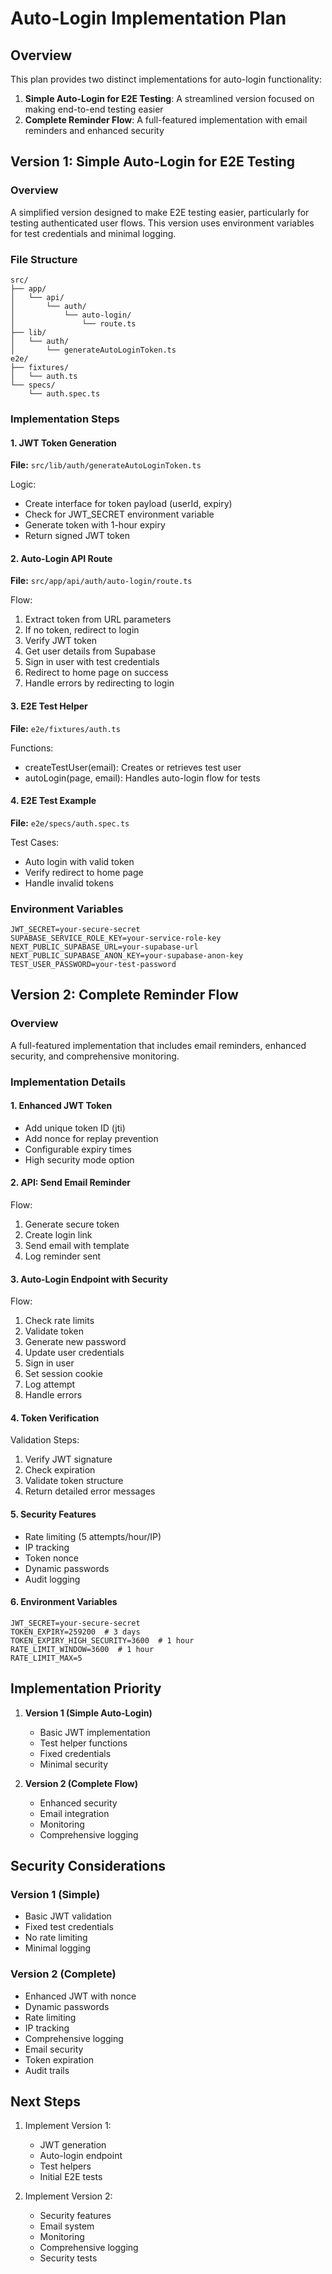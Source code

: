 # Auto-Login Implementation Plan

## Overview

This plan provides two distinct implementations for auto-login functionality:

1. **Simple Auto-Login for E2E Testing**: A streamlined version focused on making end-to-end testing easier
2. **Complete Reminder Flow**: A full-featured implementation with email reminders and enhanced security

## Version 1: Simple Auto-Login for E2E Testing

### Overview
A simplified version designed to make E2E testing easier, particularly for testing authenticated user flows. This version uses environment variables for test credentials and minimal logging.

### File Structure
```
src/
├── app/
│   └── api/
│       └── auth/
│           └── auto-login/
│               └── route.ts
├── lib/
│   └── auth/
│       └── generateAutoLoginToken.ts
e2e/
├── fixtures/
│   └── auth.ts
└── specs/
    └── auth.spec.ts
```

### Implementation Steps

#### 1. JWT Token Generation
**File:** `src/lib/auth/generateAutoLoginToken.ts`

Logic:
- Create interface for token payload (userId, expiry)
- Check for JWT_SECRET environment variable
- Generate token with 1-hour expiry
- Return signed JWT token

#### 2. Auto-Login API Route
**File:** `src/app/api/auth/auto-login/route.ts`

Flow:
1. Extract token from URL parameters
2. If no token, redirect to login
3. Verify JWT token
4. Get user details from Supabase
5. Sign in user with test credentials
6. Redirect to home page on success
7. Handle errors by redirecting to login

#### 3. E2E Test Helper
**File:** `e2e/fixtures/auth.ts`

Functions:
- createTestUser(email): Creates or retrieves test user
- autoLogin(page, email): Handles auto-login flow for tests

#### 4. E2E Test Example
**File:** `e2e/specs/auth.spec.ts`

Test Cases:
- Auto login with valid token
- Verify redirect to home page
- Handle invalid tokens

### Environment Variables
```env
JWT_SECRET=your-secure-secret
SUPABASE_SERVICE_ROLE_KEY=your-service-role-key
NEXT_PUBLIC_SUPABASE_URL=your-supabase-url
NEXT_PUBLIC_SUPABASE_ANON_KEY=your-supabase-anon-key
TEST_USER_PASSWORD=your-test-password
```

## Version 2: Complete Reminder Flow

### Overview
A full-featured implementation that includes email reminders, enhanced security, and comprehensive monitoring.

### Implementation Details

#### 1. Enhanced JWT Token
- Add unique token ID (jti)
- Add nonce for replay prevention
- Configurable expiry times
- High security mode option

#### 2. API: Send Email Reminder
Flow:
1. Generate secure token
2. Create login link
3. Send email with template
4. Log reminder sent

#### 3. Auto-Login Endpoint with Security
Flow:
1. Check rate limits
2. Validate token
3. Generate new password
4. Update user credentials
5. Sign in user
6. Set session cookie
7. Log attempt
8. Handle errors

#### 4. Token Verification
Validation Steps:
1. Verify JWT signature
2. Check expiration
3. Validate token structure
4. Return detailed error messages

#### 5. Security Features
- Rate limiting (5 attempts/hour/IP)
- IP tracking
- Token nonce
- Dynamic passwords
- Audit logging

#### 6. Environment Variables
```env
JWT_SECRET=your-secure-secret
TOKEN_EXPIRY=259200  # 3 days
TOKEN_EXPIRY_HIGH_SECURITY=3600  # 1 hour
RATE_LIMIT_WINDOW=3600  # 1 hour
RATE_LIMIT_MAX=5
```

## Implementation Priority

1. **Version 1 (Simple Auto-Login)**
   - Basic JWT implementation
   - Test helper functions
   - Fixed credentials
   - Minimal security

2. **Version 2 (Complete Flow)**
   - Enhanced security
   - Email integration
   - Monitoring
   - Comprehensive logging

## Security Considerations

### Version 1 (Simple)
- Basic JWT validation
- Fixed test credentials
- No rate limiting
- Minimal logging

### Version 2 (Complete)
- Enhanced JWT with nonce
- Dynamic passwords
- Rate limiting
- IP tracking
- Comprehensive logging
- Email security
- Token expiration
- Audit trails

## Next Steps

1. Implement Version 1:
   - JWT generation
   - Auto-login endpoint
   - Test helpers
   - Initial E2E tests

2. Implement Version 2:
   - Security features
   - Email system
   - Monitoring
   - Comprehensive logging
   - Security tests
